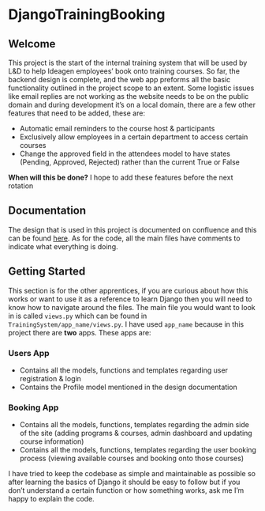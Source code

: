 # DjangoTrainingBooking
## Welcome  
This project is the start of the internal training system that will be used by L&D to help Ideagen employees’ book onto training courses. So far, the backend design is complete, and the web app preforms all the basic functionality outlined in the project scope to an extent. Some logistic issues like email replies are not working as the website needs to be on the public domain and during development it’s on a local domain, there are a few other features that need to be added, these are:
- Automatic email reminders to the course host & participants 
- Exclusively allow employees in a certain department to access certain courses
- Change the approved field in the attendees model to have states (Pending, Approved, Rejected) rather than the current True or False  

**When will this be done?**
I hope to add these features before the next rotation  

## Documentation
The design that is used in this project is documented on confluence and this can be found [here](https://ideagen.atlassian.net/wiki/spaces/~475003006/pages/38275022851/Training+System+Backend). As for the code, all the main files have comments to indicate what everything is doing.

## Getting Started
This section is for the other apprentices, if you are curious about how this works or want to use it as a reference to learn Django then you will need to know how to navigate around the files. The main file you would want to look in is called `views.py` which can be found in `TrainingSystem/app_name/views.py`. I have used `app_name` because in this project there are **two** apps. These apps are:
### Users App
- Contains all the models, functions and templates regarding user registration & login
- Contains the Profile model mentioned in the design documentation

### Booking App
- Contains all the models, functions, templates regarding the admin side of the site (adding programs & courses, admin dashboard and updating course information)
- Contains all the models, functions, templates regarding the user booking process (viewing available courses and booking onto those courses)

I have tried to keep the codebase as simple and maintainable as possible so after learning the basics of Django it should be easy to follow but if you don’t understand a certain function or how something works, ask me I’m happy to explain the code.
